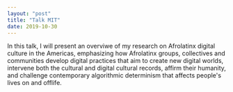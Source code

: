 ```yaml
---
layout: "post"
title: "Talk MIT"
date: 2019-10-30 
---
```


In this talk, I will present an overviwe of my research on Afrolatinx digital culture in the Americas, emphasizing how Afrolatinx groups, collectives and communities develop digital practices that aim to create new digital worlds, intervene both the cultural and digital cultural records, affirm their humanity, and challenge contemporary algorithmic determinism that affects people's lives on and offlife.  